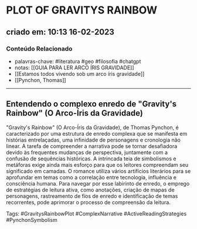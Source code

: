# PLOT OF GRAVITYS RAINBOW

## criado em: 10:13 16-02-2023

### Conteúdo Relacionado

- palavras-chave: #literatura #geo #filosofia #chatgpt 
- notas: [[GUIA PARA LER ARCO ÍRIS GRAVIDADE]]
- [[Estamos todos vivendo sob um arco íris gravidade]]
- [[Pynchon, Thomas]]


---

## Entendendo o complexo enredo de "Gravity's Rainbow" (O Arco-Íris da Gravidade)

"Gravity's Rainbow" (O Arco-Íris da Gravidade), de Thomas Pynchon, é caracterizado por uma estrutura de enredo complexa que se manifesta em histórias entrelaçadas, uma infinidade de personagens e cronologia não linear. A tarefa de compreender a narrativa pode se tornar desafiadora devido às frequentes mudanças de perspectiva, juntamente com a confusão de sequências históricas. A intrincada teia de simbolismos e metáforas exige ainda mais esforço para que os leitores compreendam seu significado em camadas. O romance utiliza vários artifícios literários para se aprofundar em temas como a correlação entre tecnologia, influência e consciência humana. Para navegar por esse labirinto de enredo, o emprego de estratégias de leitura ativa, como anotações, criação de mapas de personagens, rastreamento de fios de enredo e identificação de temas recorrentes, pode aprimorar o processo de compreensão da leitura.

Tags: #GravitysRainbowPlot #ComplexNarrative #ActiveReadingStrategies #PynchonSymbolism